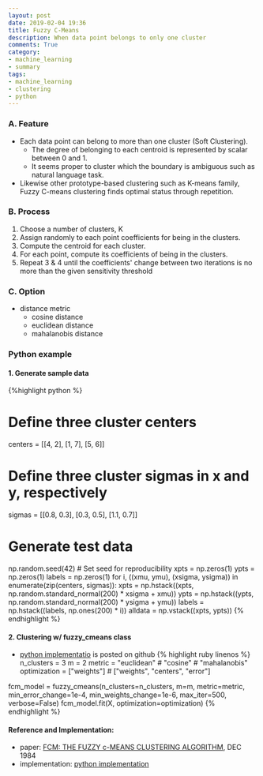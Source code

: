 ```yaml
---
layout: post
date: 2019-02-04 19:36
title: Fuzzy C-Means
description: When data point belongs to only one cluster
comments: True
category: 
- machine_learning
- summary
tags:
- machine_learning
- clustering
- python
---
```

### A. Feature
- Each data point can belong to more than one cluster (Soft Clustering).
    - The degree of belonging to each centroid is represented by scalar between 0 and 1.
    - It seems proper to cluster which the boundary is ambiguous such as natural language task.
- Likewise other prototype-based clustering such as K-means family, Fuzzy C-means clustering finds optimal status through repetition.

<!--more-->

### B. Process
1. Choose a number of clusters, K
2. Assign randomly to each point coefficients for being in the clusters.
3. Compute the centroid for each cluster.
4. For each point, compute its coefficients of being in the clusters.
5. Repeat 3 & 4 until the coefficients' change between two iterations is no more than the given sensitivity threshold
   
### C. Option
- distance metric
    - cosine distance
    - euclidean distance
    - mahalanobis distance


### Python example
#### 1. Generate sample data
{%highlight python %}
# Define three cluster centers
centers = [[4, 2],
           [1, 7],
           [5, 6]]

# Define three cluster sigmas in x and y, respectively
sigmas = [[0.8, 0.3],
          [0.3, 0.5],
          [1.1, 0.7]]

# Generate test data
np.random.seed(42)  # Set seed for reproducibility
xpts = np.zeros(1)
ypts = np.zeros(1)
labels = np.zeros(1)
for i, ((xmu, ymu), (xsigma, ysigma)) in enumerate(zip(centers, sigmas)):
    xpts = np.hstack((xpts, np.random.standard_normal(200) * xsigma + xmu))
    ypts = np.hstack((ypts, np.random.standard_normal(200) * ysigma + ymu))
    labels = np.hstack((labels, np.ones(200) * i))
alldata = np.vstack((xpts, ypts))
{% endhighlight %}

#### 2. Clustering w/ fuzzy_cmeans class
- [python implementatio](https://github.com/bigshanedogg/python-fuzzy-c-means) is posted on github
{% highlight ruby linenos %}
n_clusters = 3
m = 2
metric = "euclidean" # "cosine" # "mahalanobis"
optimization = ["weights"] # ["weights", "centers", "error"]

fcm_model = fuzzy_cmeans(n_clusters=n_clusters, m=m, metric=metric, min_error_change=1e-4, min_weights_change=1e-6, max_iter=500, verbose=False)
fcm_model.fit(X, optimization=optimization)
{% endhighlight %}

#### Reference and Implementation:
- paper: [FCM: THE FUZZY c-MEANS CLUSTERING ALGORITHM](https://staff.fmi.uvt.ro/~daniela.zaharie/dm2018/RO/TemeProiecte/Biblio/FuzzyCMeans/FCM%20-%20The%20Fuzzy%20c-Means%20Clustering%20Algorithm.pdf), DEC 1984
- implementation: [python implementation](https://github.com/bigshanedogg/python-fuzzy-c-means)

<!--language-->